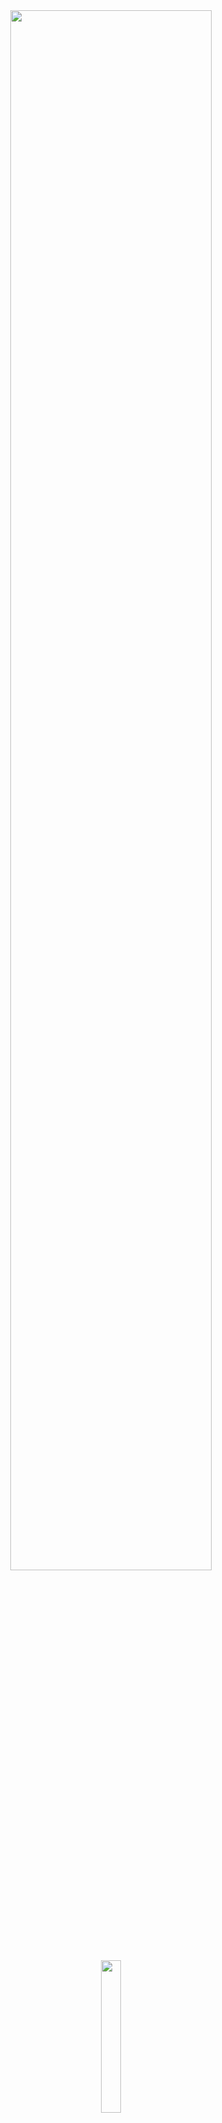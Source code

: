 <div align="center">
<img width="80%" src= "https://readme-typing-svg.demolab.com?font=Fira+Code&size=35&pause=1200&color=ffffff&center=true&width=435&lines=valentia">
</div>

<div align="center">
   <img width="25%" src="https://komarev.com/ghpvc/?username=valentias&color=070000">
</div>

#

<div align="center">
  <img src="https://lanyard.kyrie25.me/api/1198674796255395941?decoration=true&useDisplayName=true&animationDuration=2s&waveColor=7ea1f3&imgStyle=square&imgBorderRadius=16px&&bg=DD272700&idleMessage=Nothingness" width="45%" style="vertical-align: top;">
